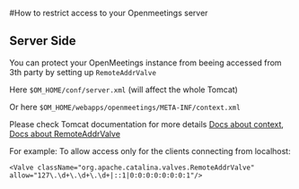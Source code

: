 <!--
Licensed under the Apache License, Version 2.0 (the "License") http://www.apache.org/licenses/LICENSE-2.0
-->

#How to restrict access to your Openmeetings server

## Server Side
You can protect your OpenMeetings instance from beeing accessed from 3th party by setting up `RemoteAddrValve`

Here `$OM_HOME/conf/server.xml` (will affect the whole Tomcat)

Or here `$OM_HOME/webapps/openmeetings/META-INF/context.xml`

Please check Tomcat documentation for more details <a href="https://tomcat.apache.org/tomcat-9.0-doc/config/context.html">Docs about context</a>, <a href="https://tomcat.apache.org/tomcat-9.0-doc/config/valve.html#Remote_Address_Valve">Docs about RemoteAddrValve</a>

For example: To allow access only for the clients connecting from localhost:

```
<Valve className="org.apache.catalina.valves.RemoteAddrValve" allow="127\.\d+\.\d+\.\d+|::1|0:0:0:0:0:0:0:1"/>
```
